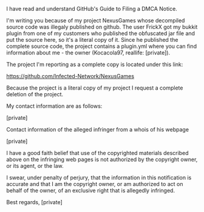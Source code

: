 I have read and understand GitHub's Guide to Filing a DMCA Notice.

I'm writing you because of my project NexusGames whose decompiled source code was illegaly published on github. The user FrickX got my bukkit plugin from one of my customers who published the obfuscated jar file and put the source here, so it's a literal copy of it. Since he published the complete source code, the project contains a plugin.yml where you can find information about me - the owner (Kocacola97, reallife: [private]).

The project I'm reporting as a complete copy is located under this link:

https://github.com/Infected-Network/NexusGames

Because the project is a literal copy of my project I request a complete deletion of the project.

My contact information are as follows:

[private]

Contact information of the alleged infringer from a whois of his webpage

[private]

I have a good faith belief that use of the copyrighted materials described above on the infringing web pages is not authorized by the copyright owner, or its agent, or the law.

I swear, under penalty of perjury, that the information in this notification is accurate and that I am the copyright owner, or am authorized to act on behalf of the owner, of an exclusive right that is allegedly infringed.

Best regards, [private]
